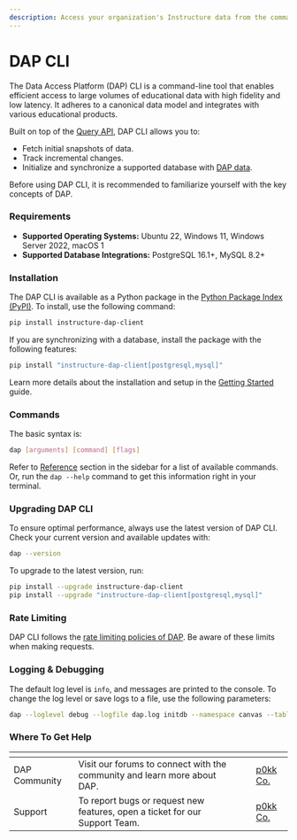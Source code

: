 ```yaml
---
description: Access your organization's Instructure data from the command line.
---
```


# DAP CLI

The Data Access Platform (DAP) CLI is a command-line tool that enables efficient access to large volumes of educational data with high fidelity and low latency. It adheres to a canonical data model and integrates with various educational products.

Built on top of the [Query API](https://www.notion.so/DAP-CLI-121159a404cd8009a33de73f6ae93ee7?pvs=21), DAP CLI allows you to:

* Fetch initial snapshots of data.
* Track incremental changes.
* Initialize and synchronize a supported database with [DAP data](https://data-access-platform-api.s3.amazonaws.com/tables/index.html).

Before using DAP CLI, it is recommended to familiarize yourself with the key concepts of DAP.

### Requirements

* **Supported Operating Systems:** Ubuntu 22, Windows 11, Windows Server 2022, macOS 1
* **Supported Database Integrations:** PostgreSQL 16.1+, MySQL 8.2+

### Installation

The DAP CLI is available as a Python package in the [Python Package Index (PyPI)](https://pypi.org/project/instructure-dap-client/). To install, use the following command:

```bash
pip install instructure-dap-client
```

If you are synchronizing with a database, install the package with the following features:

```bash
pip install "instructure-dap-client[postgresql,mysql]"
```

Learn more details about the installation and setup in the [Getting Started](https://app.gitbook.com/o/bxMToeZxeTDBdDYnurjg/s/md43XhVX1tvwrv25xyTO/) guide.

### Commands

The basic syntax is:

```bash
dap [arguments] [command] [flags]
```

Refer to [Reference](https://app.gitbook.com/o/bxMToeZxeTDBdDYnurjg/s/md43XhVX1tvwrv25xyTO/) section in the sidebar for a list of available commands. Or, run the `dap --help` command to get this information right in your terminal.

### Upgrading DAP CLI

To ensure optimal performance, always use the latest version of DAP CLI. Check your current version and available updates with:

```bash
dap --version
```

To upgrade to the latest version, run:

```bash
pip install --upgrade instructure-dap-client
pip install --upgrade "instructure-dap-client[postgresql,mysql]"
```

### Rate Limiting

DAP CLI follows the [rate limiting policies of DAP](https://www.notion.so/DAP-CLI-121159a404cd8009a33de73f6ae93ee7?pvs=21). Be aware of these limits when making requests.

### Logging & Debugging

The default log level is `info`, and messages are printed to the console. To change the log level or save logs to a file, use the following parameters:

```bash
dap --loglevel debug --logfile dap.log initdb --namespace canvas --table accounts
```

### Where To Get Help

<table data-card-size="large" data-view="cards"><thead><tr><th></th><th></th><th></th><th data-type="content-ref"></th><th data-hidden data-card-target data-type="content-ref"></th></tr></thead><tbody><tr><td>DAP Community</td><td>Visit our forums to connect with the community and learn more about DAP.</td><td></td><td></td><td><a href="https://app.gitbook.com/o/bxMToeZxeTDBdDYnurjg/s/md43XhVX1tvwrv25xyTO/">p0kk Co.</a></td></tr><tr><td>Support</td><td>To report bugs or request new features, open a ticket for our Support Team.</td><td></td><td></td><td><a href="https://app.gitbook.com/o/bxMToeZxeTDBdDYnurjg/s/md43XhVX1tvwrv25xyTO/">p0kk Co.</a></td></tr></tbody></table>


